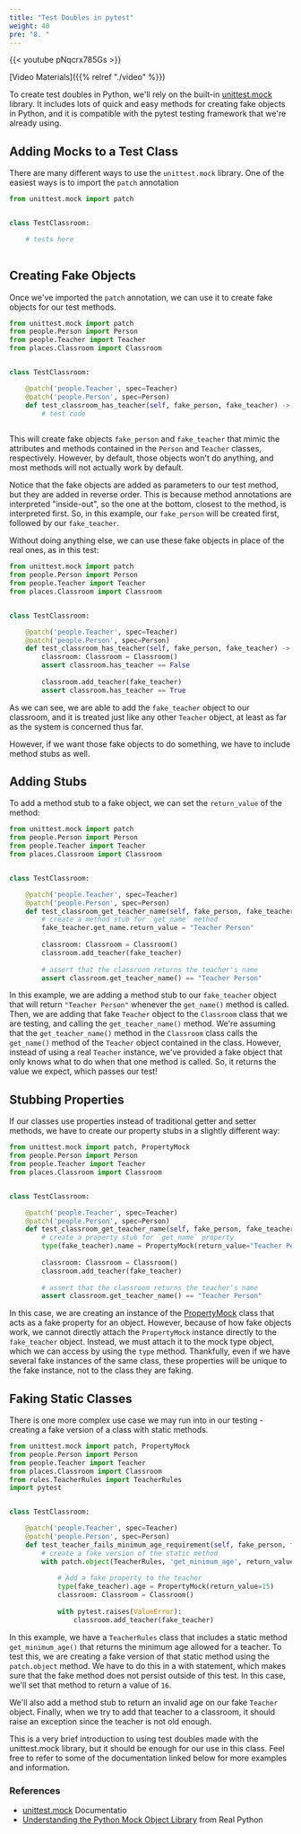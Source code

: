 ```yaml
---
title: "Test Doubles in pytest"
weight: 40
pre: "8. "
---
```


{{< youtube pNqcrx785Gs  >}}

[Video Materials]({{% relref "./video" %}})

To create test doubles in Python, we'll rely on the built-in [unittest.mock](https://docs.python.org/3/library/unittest.mock.html) library. It includes lots of quick and easy methods for creating fake objects in Python, and it is compatible with the pytest testing framework that we're already using.

## Adding Mocks to a Test Class

There are many different ways to use the `unittest.mock` library. One of the easiest ways is to import the `patch` annotation

```python
from unittest.mock import patch


class TestClassroom:

    # tests here
    
```

## Creating Fake Objects

Once we've imported the `patch` annotation, we can use it to create fake objects for our test methods. 

```python
from unittest.mock import patch
from people.Person import Person
from people.Teacher import Teacher
from places.Classroom import Classroom


class TestClassroom:

    @patch('people.Teacher', spec=Teacher)
    @patch('people.Person', spec=Person)
    def test_classroom_has_teacher(self, fake_person, fake_teacher) -> None:
        # test code
    
```

This will create fake objects `fake_person` and `fake_teacher` that mimic the attributes and methods contained in the `Person` and `Teacher` classes, respectively. However, by default, those objects won't do anything, and most methods will not actually work by default.

Notice that the fake objects are added as parameters to our test method, but they are added in reverse order. This is because method annotations are interpreted "inside-out", so the one at the bottom, closest to the method, is interpreted first. So, in this example, our `fake_person` will be created first, followed by our `fake_teacher`. 

Without doing anything else, we can use these fake objects in place of the real ones, as in this test:

```python
from unittest.mock import patch
from people.Person import Person
from people.Teacher import Teacher
from places.Classroom import Classroom


class TestClassroom:

    @patch('people.Teacher', spec=Teacher)
    @patch('people.Person', spec=Person)
    def test_classroom_has_teacher(self, fake_person, fake_teacher) -> None:
        classroom: Classroom = Classroom()
        assert classroom.has_teacher == False
        
        classroom.add_teacher(fake_teacher)
        assert classroom.has_teacher == True 
```

As we can see, we are able to add the `fake_teacher` object to our classroom, and it is treated just like any other `Teacher` object, at least as far as the system is concerned thus far. 

However, if we want those fake objects to do something, we have to include method stubs as well.

## Adding Stubs

To add a method stub to a fake object, we can set the `return_value` of the method:

```python
from unittest.mock import patch
from people.Person import Person
from people.Teacher import Teacher
from places.Classroom import Classroom


class TestClassroom:

    @patch('people.Teacher', spec=Teacher)
    @patch('people.Person', spec=Person)
    def test_classroom_get_teacher_name(self, fake_person, fake_teacher) -> None:
        # create a method stub for `get_name` method
        fake_teacher.get_name.return_value = "Teacher Person"
        
        classroom: Classroom = Classroom()
        classroom.add_teacher(fake_teacher)
        
        # assert that the classroom returns the teacher's name
        assert classroom.get_teacher_name() == "Teacher Person"
```

In this example, we are adding a method stub to our `fake_teacher` object that will return `"Teacher Person"` whenever the `get_name()` method is called. Then, we are adding that fake `Teacher` object to the `Classroom` class that we are testing, and calling the `get_teacher_name()` method. We're assuming that the `get_teacher_name()` method in the `Classroom` class calls the `get_name()` method of the `Teacher` object contained in the class. However, instead of using a real `Teacher` instance, we've provided a fake object that only knows what to do when that one method is called. So, it returns the value we expect, which passes our test!

## Stubbing Properties

If our classes use properties instead of traditional getter and setter methods, we have to create our property stubs in a slightly different way:

```python
from unittest.mock import patch, PropertyMock
from people.Person import Person
from people.Teacher import Teacher
from places.Classroom import Classroom


class TestClassroom:

    @patch('people.Teacher', spec=Teacher)
    @patch('people.Person', spec=Person)
    def test_classroom_get_teacher_name(self, fake_person, fake_teacher) -> None:
        # create a property stub for `get_name` property
        type(fake_teacher).name = PropertyMock(return_value="Teacher Person")
        
        classroom: Classroom = Classroom()
        classroom.add_teacher(fake_teacher)
        
        # assert that the classroom returns the teacher's name
        assert classroom.get_teacher_name() == "Teacher Person"
```

In this case, we are creating an instance of the [PropertyMock](https://docs.python.org/3/library/unittest.mock.html#unittest.mock.PropertyMock) class that acts as a fake property for an object. However, because of how fake objects work, we cannot directly attach the `PropertyMock` instance directly to the `fake_teacher` object. Instead, we must attach it to the mock type object, which we can access by using the `type` method. Thankfully, even if we have several fake instances of the same class, these properties will be unique to the fake instance, not to the class they are faking. 

## Faking Static Classes

There is one more complex use case we may run into in our testing - creating a fake version of a class with static methods. 

```python
from unittest.mock import patch, PropertyMock
from people.Person import Person
from people.Teacher import Teacher
from places.Classroom import Classroom
from rules.TeacherRules import TeacherRules
import pytest


class TestClassroom:

    @patch('people.Teacher', spec=Teacher)
    @patch('people.Person', spec=Person)
    def test_teacher_fails_minimum_age_requirement(self, fake_person, fake_teacher) -> None:
        # create a fake version of the static method
        with patch.object(TeacherRules, 'get_minimum_age', return_value=16):
        
            # Add a fake property to the teacher
            type(fake_teacher).age = PropertyMock(return_value=15)
            classroom: Classroom = Classroom()
            
            with pytest.raises(ValueError):
                classroom.add_teacher(fake_teacher)

```

In this example, we have a `TeacherRules` class that includes a static method `get_minimum_age()` that returns the minimum age allowed for a teacher. To test this, we are creating a fake version of that static method using the `patch.object` method. We have to do this in a with statement, which makes sure that the fake method does not persist outside of this test. In this case, we'll set that method to return a value of `16`.

We'll also add a method stub to return an invalid age on our fake `Teacher` object. Finally, when we try to add that teacher to a classroom, it should raise an exception since the teacher is not old enough.

This is a very brief introduction to using test doubles made with the unittest.mock library, but it should be enough for our use in this class. Feel free to refer to some of the documentation linked below for more examples and information.

### References

* [unittest.mock](https://docs.python.org/3/library/unittest.mock.html) Documentatio
* [Understanding the Python Mock Object Library](https://realpython.com/python-mock-library/) from Real Python
